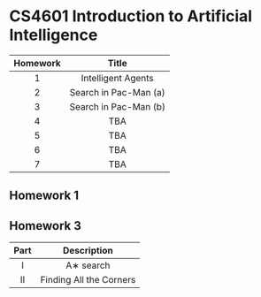 # CS4601 Introduction to Artificial Intelligence

| Homework | Title |
| :-: | :-: |
| 1 | Intelligent Agents |
| 2 | Search in Pac-Man (a) |
| 3 | Search in Pac-Man (b) |
| 4 | TBA |
| 5 | TBA |
| 6 | TBA |
| 7 | TBA |

## Homework 1



## Homework 3

| Part | Description |
| :-: | :-: |
| I | A∗ search |
| II | Finding All the Corners |
